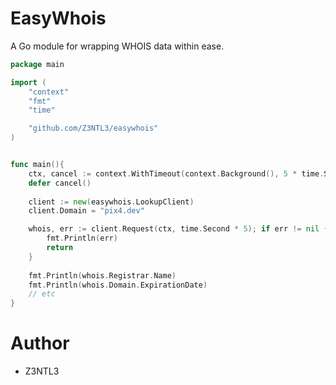 # EasyWhois
A Go module for wrapping WHOIS data within ease.

```go
package main

import (
	"context"
	"fmt"
	"time"

	"github.com/Z3NTL3/easywhois"
)


func main(){
	ctx, cancel := context.WithTimeout(context.Background(), 5 * time.Second)
	defer cancel()
	
	client := new(easywhois.LookupClient)
	client.Domain = "pix4.dev"

	whois, err := client.Request(ctx, time.Second * 5); if err != nil {
		fmt.Println(err)
		return
	}
	
	fmt.Println(whois.Registrar.Name)
	fmt.Println(whois.Domain.ExpirationDate)
	// etc
}
```
# Author
- Z3NTL3
